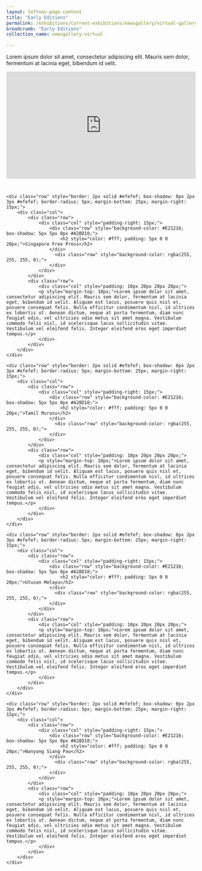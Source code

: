 ```yaml
---
layout: leftnav-page-content
title: "Early Editions"
permalink: /exhibitions/current-exhibitions/newsgallery/virtual-gallery/early-editions/
breadcrumb: "Early Editions"
collection_name: newsgallery-virtual

---
```


<div class="sgds-container" style="margin-bottom: 40px;">
<p>Lorem ipsum dolor sit amet, consectetur adipiscing elit. Mauris sem dolor, fermentum at lacinia eget, bibendum id velit.</p>

<style>.embed-container { position: relative; padding-bottom: 56.25%; height: 0; overflow: hidden; max-width: 100%; } .embed-container iframe, .embed-container object, .embed-container embed { position: absolute; top: 0; left: 0; width: 100%; height: 100%; }</style><div class="embed-container"><iframe src="https://www.youtube.com/embed/QILiHiTD3uc" frameborder="0" allowfullscreen></iframe></div>
</div>

<div class="sgds-container">

    <div class="row" style="border: 2px solid #efefef; box-shadow: 0px 2px 3px #efefef; border-radius: 5px; margin-bottom: 25px; margin-right: 15px;">
        <div class="col">
            <div class="row">
                <div class="col" style="padding-right: 15px;">  
                    <div class="row" style="background-color: #E21216; box-shadow: 5px 5px 0px #A20D10;">
                        <h2 style="color: #fff; padding: 5px 0 0 20px;">Singapore Free Press</h2>
                    </div>            
                      <div class="row" style="background-color: rgba(255, 255, 255, 0);">
                    </div>        
                </div>
            </div>
            <div class="row">
                <div class="col" style="padding: 10px 20px 20px 20px;">
                <p style="margin-top: 10px;">Lorem ipsum dolor sit amet, consectetur adipiscing elit. Mauris sem dolor, fermentum at lacinia eget, bibendum id velit. Aliquam est lacus, posuere quis nisl et, posuere consequat felis. Nulla efficitur condimentum nisl, id ultrices ex lobortis ut. Aenean dictum, neque at porta fermentum, diam nunc feugiat odio, vel ultricies odio metus sit amet magna. Vestibulum commodo felis nisl, id scelerisque lacus sollicitudin vitae. Vestibulum vel eleifend felis. Integer eleifend eros eget imperdiet tempus.</p>
                </div>
            </div>
        </div>
    </div>    
    
    <div class="row" style="border: 2px solid #efefef; box-shadow: 0px 2px 3px #efefef; border-radius: 5px; margin-bottom: 25px; margin-right: 15px;">
        <div class="col">
            <div class="row">
                <div class="col" style="padding-right: 15px;">  
                    <div class="row" style="background-color: #E21216; box-shadow: 5px 5px 0px #A20D10;">
                        <h2 style="color: #fff; padding: 5px 0 0 20px;">Tamil Murasu</h2>
                    </div>            
                      <div class="row" style="background-color: rgba(255, 255, 255, 0);">
                    </div>        
                </div>
            </div>
            <div class="row">
                <div class="col" style="padding: 10px 20px 20px 20px;">
                <p style="margin-top: 10px;">Lorem ipsum dolor sit amet, consectetur adipiscing elit. Mauris sem dolor, fermentum at lacinia eget, bibendum id velit. Aliquam est lacus, posuere quis nisl et, posuere consequat felis. Nulla efficitur condimentum nisl, id ultrices ex lobortis ut. Aenean dictum, neque at porta fermentum, diam nunc feugiat odio, vel ultricies odio metus sit amet magna. Vestibulum commodo felis nisl, id scelerisque lacus sollicitudin vitae. Vestibulum vel eleifend felis. Integer eleifend eros eget imperdiet tempus.</p>
                </div>
            </div>
        </div>
    </div>    
    
    <div class="row" style="border: 2px solid #efefef; box-shadow: 0px 2px 3px #efefef; border-radius: 5px; margin-bottom: 25px; margin-right: 15px;">
        <div class="col">
            <div class="row">
                <div class="col" style="padding-right: 15px;">  
                    <div class="row" style="background-color: #E21216; box-shadow: 5px 5px 0px #A20D10;">
                        <h2 style="color: #fff; padding: 5px 0 0 20px;">Utusan Melayu</h2>
                    </div>            
                      <div class="row" style="background-color: rgba(255, 255, 255, 0);">
                    </div>        
                </div>
            </div>
            <div class="row">
                <div class="col" style="padding: 10px 20px 20px 20px;">
                <p style="margin-top: 10px;">Lorem ipsum dolor sit amet, consectetur adipiscing elit. Mauris sem dolor, fermentum at lacinia eget, bibendum id velit. Aliquam est lacus, posuere quis nisl et, posuere consequat felis. Nulla efficitur condimentum nisl, id ultrices ex lobortis ut. Aenean dictum, neque at porta fermentum, diam nunc feugiat odio, vel ultricies odio metus sit amet magna. Vestibulum commodo felis nisl, id scelerisque lacus sollicitudin vitae. Vestibulum vel eleifend felis. Integer eleifend eros eget imperdiet tempus.</p>
                </div>
            </div>
        </div>
    </div>    
    
    <div class="row" style="border: 2px solid #efefef; box-shadow: 0px 2px 3px #efefef; border-radius: 5px; margin-bottom: 25px; margin-right: 15px;">
        <div class="col">
            <div class="row">
                <div class="col" style="padding-right: 15px;">  
                    <div class="row" style="background-color: #E21216; box-shadow: 5px 5px 0px #A20D10;">
                        <h2 style="color: #fff; padding: 5px 0 0 20px;">Nanyang Siang Pau</h2>
                    </div>            
                      <div class="row" style="background-color: rgba(255, 255, 255, 0);">
                    </div>        
                </div>
            </div>
            <div class="row">
                <div class="col" style="padding: 10px 20px 20px 20px;">
                <p style="margin-top: 10px;">Lorem ipsum dolor sit amet, consectetur adipiscing elit. Mauris sem dolor, fermentum at lacinia eget, bibendum id velit. Aliquam est lacus, posuere quis nisl et, posuere consequat felis. Nulla efficitur condimentum nisl, id ultrices ex lobortis ut. Aenean dictum, neque at porta fermentum, diam nunc feugiat odio, vel ultricies odio metus sit amet magna. Vestibulum commodo felis nisl, id scelerisque lacus sollicitudin vitae. Vestibulum vel eleifend felis. Integer eleifend eros eget imperdiet tempus.</p>
                </div>
            </div>
        </div>
    </div>

</div>


